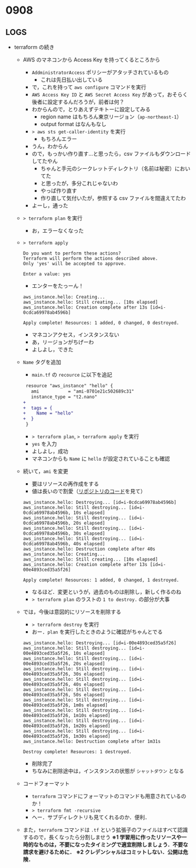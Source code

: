 # 0908

## LOGS

* terraform の続き
  * AWS のマネコンから Access Key を持ってくるところから
    * `AddministratorAccess` ポリシーがアタッチされているもの
      * これは先日払い出している
    * で，これを持って `aws configure` コマンドを実行
    * `AWS Access Key ID` と `AWS Secret Access Key` があって，おそらく後者に設定するんだろうが，前者は何？
    * わからんので，とりあえずテキトーに設定してみる
      * region name はもちろん東京リージョン（`ap-northeast-1`）
      * output format はなんもなし
    * `> aws sts get-caller-identity` を実行
      * もちろんエラー
    * うん，わからん
    * ので，もっかい作り直す…と思ったら，csv ファイルもダウンロードしてたやん
      * ちゃんと手元のシークレットディレクトリ（名前は秘密）においてた
      * と思ったが，多分これじゃないわ
      * やっぱ作り直す
      * 作り直して気付いたが，参照する csv ファイルを間違えてたわ
    * よーし，通った
  * `> terraform plan` を実行
    * お，エラーなくなった
  * `> terraform apply`

    ```
    Do you want to perform these actions?
    Terraform will perform the actions described above.
    Only 'yes' will be accepted to approve.

    Enter a value: yes
    ```
    * エンターをたっーん！
    ```
    aws_instance.hello: Creating...
    aws_instance.hello: Still creating... [10s elapsed]
    aws_instance.hello: Creation complete after 13s [id=i-0cdca69978ab4596b]

    Apply complete! Resources: 1 added, 0 changed, 0 destroyed.
    ```

    * マネコンアクセス，インスタンスない
    * あ，リージョンがちげーわ
    * よしよし，できた
  * `Name` タグを追加
    * `main.tf` の `recource` に以下を追記

    ```diff
     resource "aws_instance" "hello" {
       ami           = "ami-0701e21c502689c31"
       instance_type = "t2.nano"
    +
    +  tags = {
    +    Name = "hello"
    +  }
     }
    ```

    * `> terraform plan`, `> terraform apply` を実行
    * `yes` を入力
    * よしよし，成功
    * マネコンからも `Name` に `hello` が設定されていることも確認
  * 続いて，`ami` を変更
    * 要はリソースの再作成をする
    * 値は長いので割愛（[リポジトリのコード](https://github.com/kkeeth/my-terraform-sandbox/blob/main/main.tf)を見て）

    ```shell
    aws_instance.hello: Destroying... [id=i-0cdca69978ab4596b]
    aws_instance.hello: Still destroying... [id=i-0cdca69978ab4596b, 10s elapsed]
    aws_instance.hello: Still destroying... [id=i-0cdca69978ab4596b, 20s elapsed]
    aws_instance.hello: Still destroying... [id=i-0cdca69978ab4596b, 30s elapsed]
    aws_instance.hello: Still destroying... [id=i-0cdca69978ab4596b, 40s elapsed]
    aws_instance.hello: Destruction complete after 40s
    aws_instance.hello: Creating...
    aws_instance.hello: Still creating... [10s elapsed]
    aws_instance.hello: Creation complete after 13s [id=i-00e4893ced35a5f26]

    Apply complete! Resources: 1 added, 0 changed, 1 destroyed.
    ```

    * なるほど．変更というが，過去のものは削除し，新しく作るのね
    * `> terraform plan` のラストの `1 to destroy.` の部分が大事
  * では，今後は意図的にリソースを削除する
    * `> terraform destroy` を実行
    * おー．`plan` を実行したときのように確認がちゃんとでる

    ```
    aws_instance.hello: Destroying... [id=i-00e4893ced35a5f26]
    aws_instance.hello: Still destroying... [id=i-00e4893ced35a5f26, 10s elapsed]
    aws_instance.hello: Still destroying... [id=i-00e4893ced35a5f26, 20s elapsed]
    aws_instance.hello: Still destroying... [id=i-00e4893ced35a5f26, 30s elapsed]
    aws_instance.hello: Still destroying... [id=i-00e4893ced35a5f26, 40s elapsed]
    aws_instance.hello: Still destroying... [id=i-00e4893ced35a5f26, 50s elapsed]
    aws_instance.hello: Still destroying... [id=i-00e4893ced35a5f26, 1m0s elapsed]
    aws_instance.hello: Still destroying... [id=i-00e4893ced35a5f26, 1m10s elapsed]
    aws_instance.hello: Still destroying... [id=i-00e4893ced35a5f26, 1m20s elapsed]
    aws_instance.hello: Still destroying... [id=i-00e4893ced35a5f26, 1m30s elapsed]
    aws_instance.hello: Destruction complete after 1m31s

    Destroy complete! Resources: 1 destroyed.
    ```

    * 削除完了
    * ちなみに削除途中は，インスタンスの状態が `シャットダウン` となる
  * コードフォーマット
    * `terraform` コマンドにフォーマットのコマンドも用意されているのか！
    * `> terraform fmt -recursive`
    * へー．サブディレクトリも見てくれるのか．便利．
  * また，`terraform` コマンドは `.tf` という拡張子のファイルはすべて認識するので，長くなったら分割しませう
  **※1 学習用に作ったリソースや一時的なものは，不要になったタイミングで適宜削除しましょう．不要な請求を避けるために．**
  **※2 クレデンシャルはコミットしない．公開は危険．**